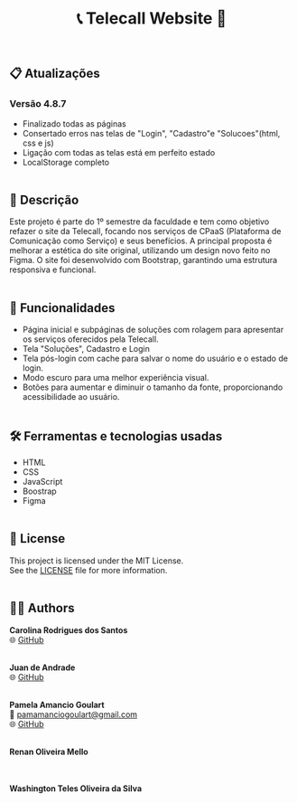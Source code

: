 <h1 align="center"> 📞 Telecall Website 📱 </h1> <br>


## 📋 Atualizações
### Versão 4.8.7
- Finalizado todas as páginas
- Consertado erros nas telas de "Login", "Cadastro"e "Solucoes"(html, css e js)
- Ligação com todas as telas está em perfeito estado
- LocalStorage completo
<br> <br>

## 📖 Descrição
  Este projeto é parte do 1º semestre da faculdade e tem como objetivo refazer o site da Telecall, focando nos serviços de CPaaS (Plataforma de Comunicação como Serviço) e seus benefícios. A principal proposta é melhorar a estética do site original, utilizando um design novo feito no Figma. O site foi desenvolvido com Bootstrap, garantindo uma estrutura responsiva e funcional. 
<br> <br>

## 🚀 Funcionalidades

- Página inicial e subpáginas de soluções com rolagem para apresentar os serviços oferecidos pela Telecall.
- Tela "Soluções", Cadastro e Login
- Tela pós-login com cache para salvar o nome do usuário e o estado de login.
- Modo escuro para uma melhor experiência visual.
- Botões para aumentar e diminuir o tamanho da fonte, proporcionando acessibilidade ao usuário.
 <br> <br>
 
## 🛠️ Ferramentas e tecnologias usadas
- HTML
- CSS
- JavaScript
- Boostrap
- Figma
 <br> <br>

## 📝 License

This project is licensed under the MIT License.  
See the [LICENSE](./LICENSE) file for more information.
 <br> <br>

## 👩‍💻 Authors

**Carolina Rodrigues dos Santos**  
🌐 [GitHub](https://github.com/Carolis777) 
<br> <br>

**Juan de Andrade**  
🌐 [GitHub](https://github.com/Juan-de-andrade) 
<br> <br>

**Pamela Amancio Goulart**  
📧 pamamanciogoulart@gmail.com  
🌐 [GitHub](https://github.com/Paamzzz) 
<br> <br>

**Renan Oliveira Mello**  
<br> <br>

**Washington Teles Oliveira da Silva**  
<!-- 🌐 [GitHub](https://github.com/oscar)  -->
<br> <br>






